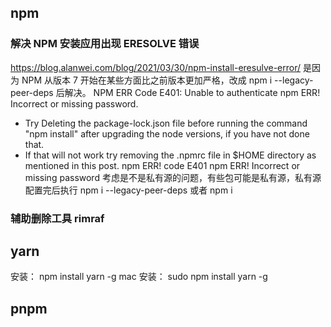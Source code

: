 ## npm

### 解决 NPM 安装应用出现 ERESOLVE 错误

https://blog.alanwei.com/blog/2021/03/30/npm-install-eresulve-error/
是因为 NPM 从版本 7 开始在某些方面比之前版本更加严格，改成 npm i --legacy-peer-deps 后解决。
NPM ERR Code E401: Unable to authenticate
npm ERR! Incorrect or missing password.

- Try Deleting the package-lock.json file before running the command "npm install" after upgrading the node versions, if you have not done that.
- If that will not work try removing the .npmrc file in \$HOME directory as mentioned in this post.
  npm ERR! code E401 npm ERR! Incorrect or missing password
  考虑是不是私有源的问题，有些包可能是私有源，私有源配置完后执行 npm i --legacy-peer-deps 或者 npm i

### 辅助删除工具 rimraf

## yarn

安装： npm install yarn -g
mac 安装： sudo npm install yarn -g

## pnpm
